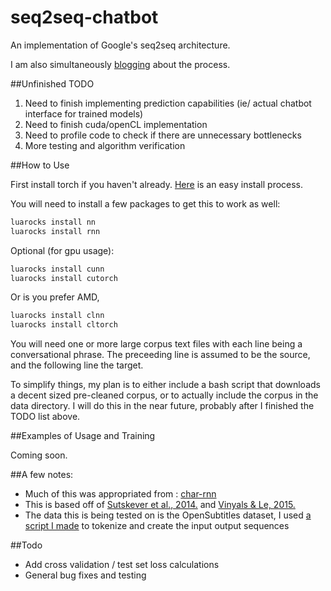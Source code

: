 # seq2seq-chatbot
An implementation of Google's seq2seq architecture.

I am also simultaneously [blogging](http://domkaukinen.com/tag/seq2seq/) about the process.


##Unfinished TODO

1. Need to finish implementing prediction capabilities (ie/ actual chatbot interface for trained models)
2. Need to finish cuda/openCL implementation
3. Need to profile code to check if there are unnecessary bottlenecks
4. More testing and algorithm verification

##How to Use

First install torch if you haven't already. [Here](http://torch.ch/docs/getting-started.html#_) is an easy install process.

You will need to install a few packages to get this to work as well:

```bash
luarocks install nn
luarocks install rnn
```

Optional (for gpu usage):

```bash
luarocks install cunn
luarocks install cutorch
```
Or is you prefer AMD,

```bash
luarocks install clnn
luarocks install cltorch
```

You will need one or more large corpus text files with each line being a conversational phrase. The preceeding line is assumed to be the source, and the following line the target.

To simplify things, my plan is to either include a bash script that downloads a decent sized pre-cleaned corpus, or to actually include the corpus in the data directory. I will do this in the near future, probably after I finished the TODO list above.

##Examples of Usage and Training

Coming soon. 

##A few notes:
- Much of this was appropriated from : [char-rnn](https://github.com/karpathy/char-rnn)
- This is based off of [Sutskever et al., 2014.](http://arxiv.org/abs/1409.3215) and [Vinyals & Le, 2015.](http://arxiv.org/pdf/1506.05869v1.pdf)
- The data this is being tested on is the OpenSubtitles dataset, I used [a script I made](https://github.com/inikdom/opensubtitles-parser) to tokenize and create the input output sequences
 

##Todo

- Add cross validation / test set loss calculations
- General bug fixes and testing
